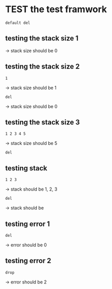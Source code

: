 # TEST the test framwork

`default del`

## testing the stack size 1

-> stack size should be 0

## testing the stack size 2

`1`

-> stack size should be 1

`del`

-> stack size should be 0

## testing the stack size 3

`1 2 3 4 5`

-> stack size should be 5

`del`

## testing stack

`1 2 3`

-> stack should be 1, 2, 3

`del`

-> stack should be 

## testing error 1

`del`

-> error should be 0

## testing error 2

`drop`

-> error should be 2
